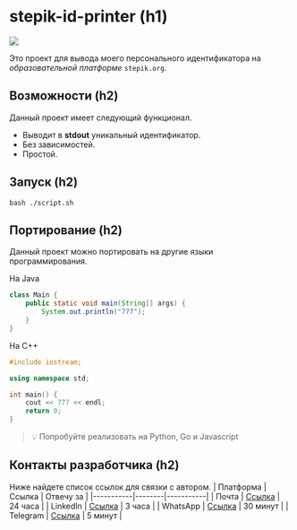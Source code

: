 # stepik-id-printer (h1)
![](https://ucarecdn.com/02b8ff49-8f2b-4ce9-be84-7d4bdc6b9b67/)

 Это проект для вывода моего персонального идентификатора на *образовательной платформе* `stepik.org`.
## Возможности (h2)
Данный проект имеет следующий функционал.
* Выводит в **stdout** уникальный идентификатор.
* Без зависимостей.
* Простой.
## Запуск (h2)
`bash ./script.sh`
## Портирование (h2)
Данный проект можно портировать на другие языки программирования.

На Java
```java
class Main {
	public static void main(String[] args) {
    	System.out.println("777");
    }
}
```
На C++
```cpp
#include iostream;

using namespace std;

int main() {
	cout << 777 << endl;
    return 0;
}
```
> 💡 Попробуйте реализовать на Python, Go и Javascript

## Контакты разработчика (h2)
Ниже найдете список ссылок для связки с автором.
| Платформа | Ссылка | Отвечу за |
|-----------|--------|-----------|
| Почта     | [Ссылка](ramazan.ualdinuly@nu.edu.kz) | 24 часа   |
| LinkedIn  | [Ссылка](www.linkedin.com) | 3 часа    |
| WhatsApp  | [Ссылка](www.whatsapp.com) | 30 минут  |
| Telegram  | [Ссылка](www.telegram.org/romasstana) | 5 минут   |